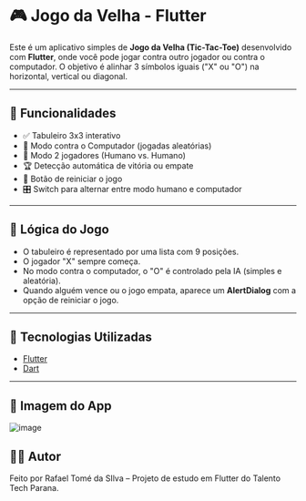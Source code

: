 # 🎮 Jogo da Velha - Flutter

Este é um aplicativo simples de **Jogo da Velha (Tic-Tac-Toe)** desenvolvido com **Flutter**, onde você pode jogar contra outro jogador ou contra o computador. O objetivo é alinhar 3 símbolos iguais ("X" ou "O") na horizontal, vertical ou diagonal.

---

## 📱 Funcionalidades

- ✅ Tabuleiro 3x3 interativo
- 🤖 Modo contra o Computador (jogadas aleatórias)
- 👥 Modo 2 jogadores (Humano vs. Humano)
- 🏆 Detecção automática de vitória ou empate
- 🔄 Botão de reiniciar o jogo
- 🎛️ Switch para alternar entre modo humano e computador

---

## 🧠 Lógica do Jogo

- O tabuleiro é representado por uma lista com 9 posições.
- O jogador "X" sempre começa.
- No modo contra o computador, o "O" é controlado pela IA (simples e aleatória).
- Quando alguém vence ou o jogo empata, aparece um **AlertDialog** com a opção de reiniciar o jogo.

---

## 🧪 Tecnologias Utilizadas

- [Flutter](https://flutter.dev/)
- [Dart](https://dart.dev/)

---

## 📸 Imagem do App 

![image](https://github.com/user-attachments/assets/014112c9-a5c2-4455-a35a-99865fa7ad75)

## 🧑‍💻 Autor
Feito por Rafael Tomé da SIlva – Projeto de estudo em Flutter do Talento Tech Parana.

